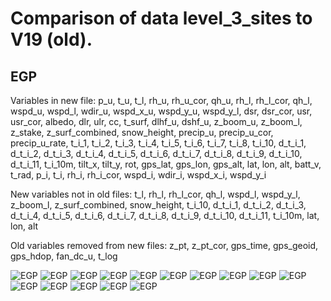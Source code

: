 # Comparison of data level_3_sites to V19 (old).
## EGP
Variables in new file:
p_u, t_u, t_l, rh_u, rh_u_cor, qh_u, rh_l, rh_l_cor, qh_l, wspd_u, wspd_l, wdir_u, wspd_x_u, wspd_y_u, wspd_y_l, dsr, dsr_cor, usr, usr_cor, albedo, dlr, ulr, cc, t_surf, dlhf_u, dshf_u, z_boom_u, z_boom_l, z_stake, z_surf_combined, snow_height, precip_u, precip_u_cor, precip_u_rate, t_i_1, t_i_2, t_i_3, t_i_4, t_i_5, t_i_6, t_i_7, t_i_8, t_i_10, d_t_i_1, d_t_i_2, d_t_i_3, d_t_i_4, d_t_i_5, d_t_i_6, d_t_i_7, d_t_i_8, d_t_i_9, d_t_i_10, d_t_i_11, t_i_10m, tilt_x, tilt_y, rot, gps_lat, gps_lon, gps_alt, lat, lon, alt, batt_v, t_rad, p_i, t_i, rh_i, rh_i_cor, wspd_i, wdir_i, wspd_x_i, wspd_y_i

New variables not in old files:
t_l, rh_l, rh_l_cor, qh_l, wspd_l, wspd_y_l, z_boom_l, z_surf_combined, snow_height, t_i_10, d_t_i_1, d_t_i_2, d_t_i_3, d_t_i_4, d_t_i_5, d_t_i_6, d_t_i_7, d_t_i_8, d_t_i_9, d_t_i_10, d_t_i_11, t_i_10m, lat, lon, alt

Old variables removed from new files:
z_pt, z_pt_cor, gps_time, gps_geoid, gps_hdop, fan_dc_u, t_log
 
![EGP](../figures/V19_versus_level_3_sites/EGP_0.png)
![EGP](../figures/V19_versus_level_3_sites/EGP_1.png)
![EGP](../figures/V19_versus_level_3_sites/EGP_2.png)
![EGP](../figures/V19_versus_level_3_sites/EGP_3.png)
![EGP](../figures/V19_versus_level_3_sites/EGP_4.png)
![EGP](../figures/V19_versus_level_3_sites/EGP_5.png)
![EGP](../figures/V19_versus_level_3_sites/EGP_6.png)
![EGP](../figures/V19_versus_level_3_sites/EGP_7.png)
![EGP](../figures/V19_versus_level_3_sites/EGP_8.png)
![EGP](../figures/V19_versus_level_3_sites/EGP_9.png)
![EGP](../figures/V19_versus_level_3_sites/EGP_10.png)
![EGP](../figures/V19_versus_level_3_sites/EGP_11.png)
![EGP](../figures/V19_versus_level_3_sites/EGP_12.png)
![EGP](../figures/V19_versus_level_3_sites/EGP_13.png)
![EGP](../figures/V19_versus_level_3_sites/EGP_14.png)
 
